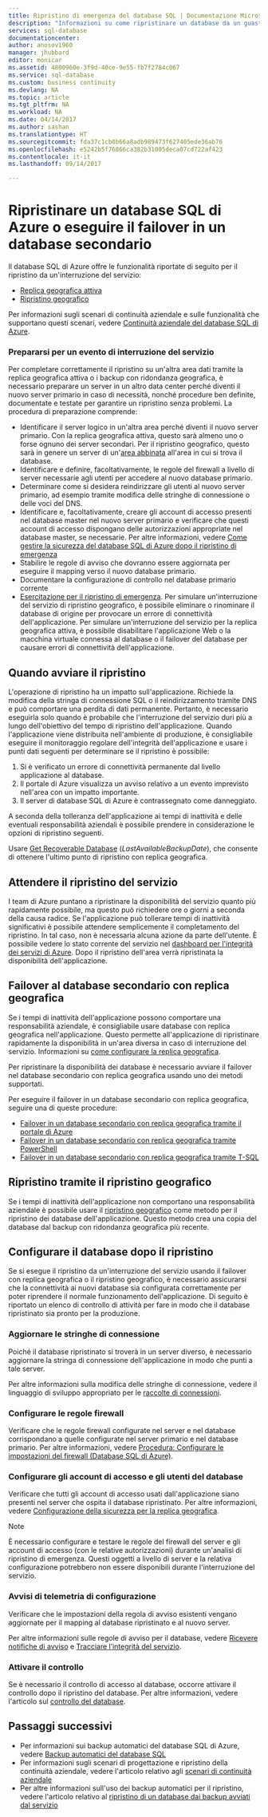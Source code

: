 ```yaml
---
title: Ripristino di emergenza del database SQL | Documentazione Microsoft
description: "Informazioni su come ripristinare un database da un guasto o un'interruzione del servizio del data center a livello di area con le funzionalità di replica geografica attiva e ripristino geografico del database SQL."
services: sql-database
documentationcenter: 
author: anosov1960
manager: jhubbard
editor: monicar
ms.assetid: 4800960e-3f9d-40ce-9e55-fb7f2784c067
ms.service: sql-database
ms.custom: business continuity
ms.devlang: NA
ms.topic: article
ms.tgt_pltfrm: NA
ms.workload: NA
ms.date: 04/14/2017
ms.author: sashan
ms.translationtype: HT
ms.sourcegitcommit: fda37c1cb0b66a8adb989473f627405ede36ab76
ms.openlocfilehash: e5242b5f76866ca382b31005deca07cd722af423
ms.contentlocale: it-it
ms.lasthandoff: 09/14/2017

---
```

# <a name="restore-an-azure-sql-database-or-failover-to-a-secondary"></a>Ripristinare un database SQL di Azure o eseguire il failover in un database secondario
Il database SQL di Azure offre le funzionalità riportate di seguito per il ripristino da un'interruzione del servizio:

* [Replica geografica attiva](sql-database-geo-replication-overview.md)
* [Ripristino geografico](sql-database-recovery-using-backups.md#point-in-time-restore)

Per informazioni sugli scenari di continuità aziendale e sulle funzionalità che supportano questi scenari, vedere [Continuità aziendale del database SQL di Azure](sql-database-business-continuity.md).

### <a name="prepare-for-the-event-of-an-outage"></a>Prepararsi per un evento di interruzione del servizio
Per completare correttamente il ripristino su un'altra area dati tramite la replica geografica attiva o i backup con ridondanza geografica, è necessario preparare un server in un altro data center perché diventi il nuovo server primario in caso di necessità, nonché procedure ben definite, documentate e testate per garantire un ripristino senza problemi. La procedura di preparazione comprende:

* Identificare il server logico in un'altra area perché diventi il nuovo server primario. Con la replica geografica attiva, questo sarà almeno uno o forse ognuno dei server secondari. Per il ripristino geografico, questo sarà in genere un server di un'[area abbinata](../best-practices-availability-paired-regions.md) all'area in cui si trova il database.
* Identificare e definire, facoltativamente, le regole del firewall a livello di server necessarie agli utenti per accedere al nuovo database primario.
* Determinare come si desidera reindirizzare gli utenti al nuovo server primario, ad esempio tramite modifica delle stringhe di connessione o delle voci del DNS.
* Identificare e, facoltativamente, creare gli account di accesso presenti nel database master nel nuovo server primario e verificare che questi account di accesso dispongano delle autorizzazioni appropriate nel database master, se necessarie. Per altre informazioni, vedere [Come gestire la sicurezza del database SQL di Azure dopo il ripristino di emergenza](sql-database-geo-replication-security-config.md)
* Stabilire le regole di avviso che dovranno essere aggiornata per eseguire il mapping verso il nuovo database primario.
* Documentare la configurazione di controllo nel database primario corrente
* [Esercitazione per il ripristino di emergenza](sql-database-disaster-recovery-drills.md). Per simulare un'interruzione del servizio di ripristino geografico, è possibile eliminare o rinominare il database di origine per provocare un errore di connettività dell'applicazione. Per simulare un'interruzione del servizio per la replica geografica attiva, è possibile disabilitare l'applicazione Web o la macchina virtuale connessa al database o il failover del database per causare errori di connettività dell'applicazione.

## <a name="when-to-initiate-recovery"></a>Quando avviare il ripristino
L'operazione di ripristino ha un impatto sull'applicazione. Richiede la modifica della stringa di connessione SQL o il reindirizzamento tramite DNS e può comportare una perdita di dati permanente. Pertanto, è necessario eseguirla solo quando è probabile che l'interruzione del servizio duri più a lungo dell'obiettivo del tempo di ripristino dell'applicazione. Quando l'applicazione viene distribuita nell'ambiente di produzione, è consigliabile eseguire il monitoraggio regolare dell'integrità dell'applicazione e usare i punti dati seguenti per determinare se il ripristino è possibile:

1. Si è verificato un errore di connettività permanente dal livello applicazione al database.
2. Il portale di Azure visualizza un avviso relativo a un evento imprevisto nell'area con un impatto importante.
3. Il server di database SQL di Azure è contrassegnato come danneggiato.

A seconda della tolleranza dell'applicazione ai tempi di inattività e delle eventuali responsabilità aziendali è possibile prendere in considerazione le opzioni di ripristino seguenti.

Usare [Get Recoverable Database](https://msdn.microsoft.com/library/dn800985.aspx) (*LastAvailableBackupDate*), che consente di ottenere l'ultimo punto di ripristino con replica geografica.

## <a name="wait-for-service-recovery"></a>Attendere il ripristino del servizio
I team di Azure puntano a ripristinare la disponibilità del servizio quanto più rapidamente possibile, ma questo può richiedere ore o giorni a seconda della causa radice.  Se l'applicazione può tollerare tempi di inattività significativi è possibile attendere semplicemente il completamento del ripristino. In tal caso, non è necessaria alcuna azione da parte dell'utente. È possibile vedere lo stato corrente del servizio nel [dashboard per l'integrità dei servizi di Azure](https://azure.microsoft.com/status/). Dopo il ripristino dell'area verrà ripristinata la disponibilità dell'applicazione.

## <a name="fail-over-to-geo-replicated-secondary-database"></a>Failover al database secondario con replica geografica
Se i tempi di inattività dell'applicazione possono comportare una responsabilità aziendale, è consigliabile usare database con replica geografica nell'applicazione. Questo permette all'applicazione di ripristinare rapidamente la disponibilità in un'area diversa in caso di interruzione del servizio. Informazioni su [come configurare la replica geografica](sql-database-geo-replication-portal.md).

Per ripristinare la disponibilità dei database è necessario avviare il failover nel database secondario con replica geografica usando uno dei metodi supportati.

Per eseguire il failover in un database secondario con replica geografica, seguire una di queste procedure:

* [Failover in un database secondario con replica geografica tramite il portale di Azure](sql-database-geo-replication-portal.md)
* [Failover in un database secondario con replica geografica tramite PowerShell](scripts/sql-database-setup-geodr-and-failover-database-powershell.md)
* [Failover in un database secondario con replica geografica tramite T-SQL](/sql/t-sql/statements/alter-database-azure-sql-database.md)

## <a name="recover-using-geo-restore"></a>Ripristino tramite il ripristino geografico
Se i tempi di inattività dell'applicazione non comportano una responsabilità aziendale è possibile usare il [ripristino geografico](sql-database-recovery-using-backups.md) come metodo per il ripristino dei database dell'applicazione. Questo metodo crea una copia del database dal backup con ridondanza geografica più recente.

## <a name="configure-your-database-after-recovery"></a>Configurare il database dopo il ripristino
Se si esegue il ripristino da un'interruzione del servizio usando il failover con replica geografica o il ripristino geografico, è necessario assicurarsi che la connettività ai nuovi database sia configurata correttamente per poter riprendere il normale funzionamento dell'applicazione. Di seguito è riportato un elenco di controllo di attività per fare in modo che il database ripristinato sia pronto per la produzione.

### <a name="update-connection-strings"></a>Aggiornare le stringhe di connessione
Poiché il database ripristinato si troverà in un server diverso, è necessario aggiornare la stringa di connessione dell'applicazione in modo che punti a tale server.

Per altre informazioni sulla modifica delle stringhe di connessione, vedere il linguaggio di sviluppo appropriato per le [raccolte di connessioni](sql-database-libraries.md).

### <a name="configure-firewall-rules"></a>Configurare le regole firewall
Verificare che le regole firewall configurate nel server e nel database corrispondano a quelle configurate nel server primario e nel database primario. Per altre informazioni, vedere [Procedura: Configurare le impostazioni del firewall (Database SQL di Azure)](sql-database-configure-firewall-settings.md).

### <a name="configure-logins-and-database-users"></a>Configurare gli account di accesso e gli utenti del database
Verificare che tutti gli account di accesso usati dall'applicazione siano presenti nel server che ospita il database ripristinato. Per altre informazioni, vedere [Configurazione della sicurezza per la replica geografica](sql-database-geo-replication-security-config.md).

> [!NOTE]
> È necessario configurare e testare le regole del firewall del server e gli account di accesso (con le relative autorizzazioni) durante un'analisi di ripristino di emergenza. Questi oggetti a livello di server e la relativa configurazione potrebbero non essere disponibili durante l'interruzione del servizio.
> 
> 

### <a name="setup-telemetry-alerts"></a>Avvisi di telemetria di configurazione
Verificare che le impostazioni della regola di avviso esistenti vengano aggiornate per il mapping al database ripristinato e al nuovo server.

Per altre informazioni sulle regole di avviso per il database, vedere [Ricevere notifiche di avviso](../monitoring-and-diagnostics/insights-receive-alert-notifications.md) e [Tracciare l’integrità del servizio](../monitoring-and-diagnostics/insights-service-health.md).

### <a name="enable-auditing"></a>Attivare il controllo
Se è necessario il controllo di accesso al database, occorre attivare il controllo dopo il ripristino del database. Per altre informazioni, vedere l'articolo sul [controllo del database](sql-database-auditing.md).

## <a name="next-steps"></a>Passaggi successivi
* Per informazioni sui backup automatici del database SQL di Azure, vedere [Backup automatici del database SQL](sql-database-automated-backups.md)
* Per informazioni sugli scenari di progettazione e ripristino della continuità aziendale, vedere l'articolo relativo agli [scenari di continuità aziendale](sql-database-business-continuity.md)
* Per altre informazioni sull'uso dei backup automatici per il ripristino, vedere l'articolo relativo al [ripristino di un database dai backup avviati dal servizio](sql-database-recovery-using-backups.md)


